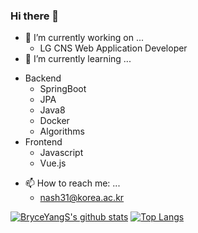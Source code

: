### Hi there 👋

<!--
**BryceYangS/BryceYangS** is a ✨ _special_ ✨ repository because its `README.md` (this file) appears on your GitHub profile.

Here are some ideas to get you started:

- 🔭 I’m currently working on ...
- 🌱 I’m currently learning ...
- 👯 I’m looking to collaborate on ...
- 🤔 I’m looking for help with ...
- 💬 Ask me about ...
- 📫 How to reach me: ...
- 😄 Pronouns: ...
- ⚡ Fun fact: ...
-->

- 🔭 I’m currently working on ...
  * LG CNS Web Application Developer
- 🌱 I’m currently learning ...
 + Backend
   * SpringBoot
   * JPA
   * Java8
   * Docker
   * Algorithms
 + Frontend
   * Javascript
   * Vue.js
- 📫 How to reach me: ...
  * nash31@korea.ac.kr  
  
[![BryceYangS's github stats](https://github-readme-stats.vercel.app/api?username=BryceYangS)](https://github.com/anuraghazra/github-readme-stats)
[![Top Langs](https://github-readme-stats.vercel.app/api/top-langs/?username=BryceYangs&layout=compact)](https://github.com/anuraghazra/github-readme-stats)

